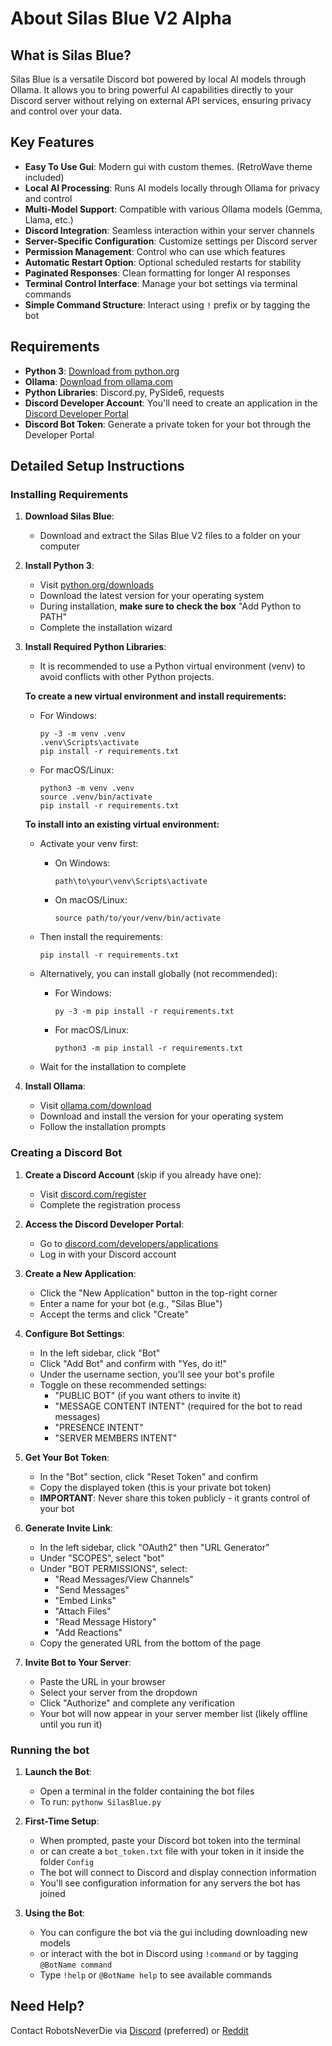 # About Silas Blue V2 Alpha

## What is Silas Blue?

Silas Blue is a versatile Discord bot powered by local AI models through Ollama. It allows you to bring powerful AI capabilities directly to your Discord server without relying on external API services, ensuring privacy and control over your data.

## Key Features

- **Easy To Use Gui**: Modern gui with custom themes. (RetroWave theme included)
- **Local AI Processing**: Runs AI models locally through Ollama for privacy and control
- **Multi-Model Support**: Compatible with various Ollama models (Gemma, Llama, etc.)
- **Discord Integration**: Seamless interaction within your server channels
- **Server-Specific Configuration**: Customize settings per Discord server
- **Permission Management**: Control who can use which features
- **Automatic Restart Option**: Optional scheduled restarts for stability
- **Paginated Responses**: Clean formatting for longer AI responses
- **Terminal Control Interface**: Manage your bot settings via terminal commands
- **Simple Command Structure**: Interact using `!` prefix or by tagging the bot

## Requirements

- **Python 3**: [Download from python.org](https://www.python.org/downloads)
- **Ollama**: [Download from ollama.com](https://ollama.com/download)
- **Python Libraries**: Discord.py, PySide6, requests
- **Discord Developer Account**: You'll need to create an application in the [Discord Developer Portal](https://discord.com/developers/applications)
- **Discord Bot Token**: Generate a private token for your bot through the Developer Portal

## Detailed Setup Instructions

### Installing Requirements

1. **Download Silas Blue**:
   - Download and extract the Silas Blue V2 files to a folder on your computer

2. **Install Python 3**:
   - Visit [python.org/downloads](https://www.python.org/downloads)
   - Download the latest version for your operating system
   - During installation, **make sure to check the box** "Add Python to PATH"
   - Complete the installation wizard

3. **Install Required Python Libraries**:
   - It is recommended to use a Python virtual environment (venv) to avoid conflicts with other Python projects.
   
   **To create a new virtual environment and install requirements:**
   - For Windows:
     ```
     py -3 -m venv .venv
     .venv\Scripts\activate
     pip install -r requirements.txt
     ```
   - For macOS/Linux:
     ```
     python3 -m venv .venv
     source .venv/bin/activate
     pip install -r requirements.txt
     ```
   
   **To install into an existing virtual environment:**
   - Activate your venv first:
     - On Windows:
       ```
       path\to\your\venv\Scripts\activate
       ```
     - On macOS/Linux:
       ```
       source path/to/your/venv/bin/activate
       ```
   - Then install the requirements:
     ```
     pip install -r requirements.txt
     ```
   
   - Alternatively, you can install globally (not recommended):
     - For Windows:
       ```
       py -3 -m pip install -r requirements.txt
       ```
     - For macOS/Linux:
       ```
       python3 -m pip install -r requirements.txt
       ```
   - Wait for the installation to complete
  
4. **Install Ollama**:
   - Visit [ollama.com/download](https://ollama.com/download)
   - Download and install the version for your operating system
   - Follow the installation prompts

### Creating a Discord Bot

1. **Create a Discord Account** (skip if you already have one):
   - Visit [discord.com/register](https://discord.com/register)
   - Complete the registration process

2. **Access the Discord Developer Portal**:
   - Go to [discord.com/developers/applications](https://discord.com/developers/applications)
   - Log in with your Discord account

3. **Create a New Application**:
   - Click the "New Application" button in the top-right corner
   - Enter a name for your bot (e.g., "Silas Blue")
   - Accept the terms and click "Create"

4. **Configure Bot Settings**:
   - In the left sidebar, click "Bot"
   - Click "Add Bot" and confirm with "Yes, do it!"
   - Under the username section, you'll see your bot's profile
   - Toggle on these recommended settings:
     - "PUBLIC BOT" (if you want others to invite it)
     - "MESSAGE CONTENT INTENT" (required for the bot to read messages)
     - "PRESENCE INTENT"
     - "SERVER MEMBERS INTENT"

5. **Get Your Bot Token**:
   - In the "Bot" section, click "Reset Token" and confirm
   - Copy the displayed token (this is your private bot token)
   - **IMPORTANT**: Never share this token publicly - it grants control of your bot

6. **Generate Invite Link**:
   - In the left sidebar, click "OAuth2" then "URL Generator"
   - Under "SCOPES", select "bot"
   - Under "BOT PERMISSIONS", select:
     - "Read Messages/View Channels"
     - "Send Messages"
     - "Embed Links"
     - "Attach Files"
     - "Read Message History"
     - "Add Reactions"
   - Copy the generated URL from the bottom of the page

7. **Invite Bot to Your Server**:
   - Paste the URL in your browser
   - Select your server from the dropdown
   - Click "Authorize" and complete any verification
   - Your bot will now appear in your server member list (likely offline until you run it)

### Running the bot

1. **Launch the Bot**:
   - Open a terminal in the folder containing the bot files
   - To run: `pythonw SilasBlue.py`

3. **First-Time Setup**:
   - When prompted, paste your Discord bot token into the terminal
   - or can create a `bot_token.txt` file with your token in it inside the folder  `Config`
   - The bot will connect to Discord and display connection information
   - You'll see configuration information for any servers the bot has joined

4. **Using the Bot**:
   - You can configure the bot via the gui including downloading new models
   - or interact with the bot in Discord using `!command` or by tagging `@BotName command`
   - Type `!help` or `@BotName help` to see available commands


## Need Help?

Contact RobotsNeverDie via [Discord](https://discord.com/users/296353246920835074) (preferred) or [Reddit](https://www.reddit.com/user/Robots_Never_Die/)